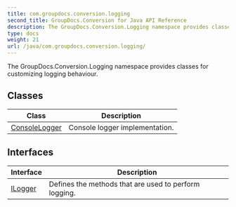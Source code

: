 ```yaml
---
title: com.groupdocs.conversion.logging
second_title: GroupDocs.Conversion for Java API Reference
description: The GroupDocs.Conversion.Logging namespace provides classes for customizing logging behaviour.
type: docs
weight: 21
url: /java/com.groupdocs.conversion.logging/
---
```


The GroupDocs.Conversion.Logging namespace provides classes for customizing logging behaviour.


## Classes

| Class | Description |
| --- | --- |
| [ConsoleLogger](../com.groupdocs.conversion.logging/consolelogger) | Console logger implementation. |

## Interfaces

| Interface | Description |
| --- | --- |
| [ILogger](../com.groupdocs.conversion.logging/ilogger) | Defines the methods that are used to perform logging. |
